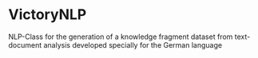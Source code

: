# VictoryNLP
NLP-Class for the generation of a knowledge fragment dataset from text-document analysis developed specially for the German language
